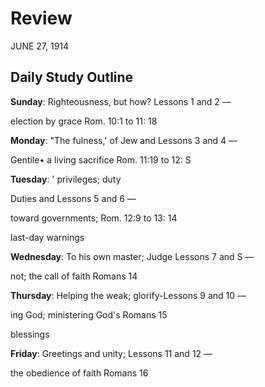 # Review
JUNE 27, 1914

## Daily Study Outline

**Sunday**: Righteousness, but how? Lessons 1 and 2 —

election by grace Rom. 10:1 to 11: 18

**Monday**: "The fulness,' of Jew and Lessons 3 and 4 —

Gentile• a living sacrifice Rom. 11:19 to 12: S

**Tuesday**: ' privileges; duty

Duties and Lessons 5 and 6 —

toward governments; Rom. 12:9 to 13: 14

last-day warnings

**Wednesday**: To his own master; Judge Lessons 7 and S —

not; the call of faith Romans 14

**Thursday**: Helping the weak; glorify-Lessons 9 and 10 —

ing God; ministering God's Romans 15

blessings

**Friday**: Greetings and unity; Lessons 11 and 12 —

the obedience of faith Romans 16

